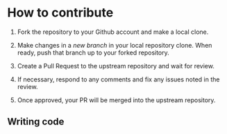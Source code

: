 # How to contribute

1. Fork the repository to your Github account and make a local clone.

2. Make changes in a *new branch* in your local repository clone. When ready, push that branch up to your forked repository.

3. Create a Pull Request to the upstream repository and wait for review.

4. If necessary, respond to any comments and fix any issues noted in the review.

6. Once approved, your PR will be merged into the upstream repository.

## Writing code

